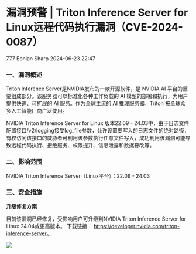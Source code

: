 #  漏洞预警 | Triton Inference Server for Linux远程代码执行漏洞（CVE-2024-0087）   
777  Eonian Sharp   2024-06-23 22:47  
  
### 一、漏洞概述  
  
Triton Inference Server是NVIDIA发布的一款开源软件，是 NVIDIA AI 平台的重要组成部分。该服务器可以标准化各种工作负载的 AI 模型的部署和执行，为用户提供快速、可扩展的 AI 服务。作为全球主流的 AI 推理服务器，Triton 被全球众多人工智能厂商广泛使用。  
  
NVIDIA Triton Inference Server for Linux 版本22.09 - 24.03中，由于日志文件配置接口/v2/logging接受log_file参数，允许设置要写入的日志文件的绝对路径，有权访问该接口的威胁者可利用该参数执行任意文件写入，成功利用该漏洞可能导致远程代码执行、拒绝服务、权限提升、信息泄露和数据篡改等。  
### 二、影响范围  
  
NVIDIA Triton Inference Server（Linux平台）：22.09 - 24.03  
### 三、安全措施  
  
**升级修复方案**  
  
目前该漏洞已经修复，受影响用户可升级到NVIDIA Triton Inference Server for Linux 24.04或更高版本。 下载链接： https://developer.nvidia.com/triton-inference-server。  
  
![](https://mmbiz.qpic.cn/sz_mmbiz_jpg/hvMQKkLOqzMfaIYj1K4cVPIeosHCCZp0YXW7S6nPvUGNzVjzZxBJegrIeCh3h7lFxbmx9bONiaicjp3DMicyvVibdA/640?wx_fmt=jpeg&from=appmsg "")  
  
  

